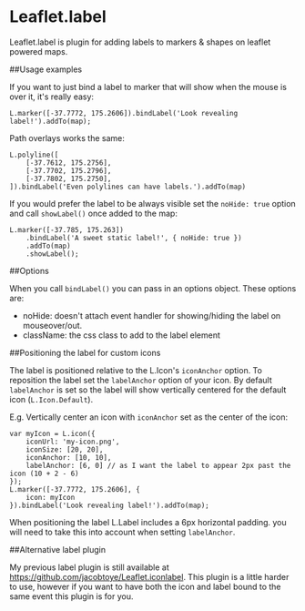 Leaflet.label
=============

Leaflet.label is plugin for adding labels to markers &amp; shapes on leaflet powered maps.

##Usage examples

If you want to just bind a label to marker that will show when the mouse is over it, it's really easy:

````
L.marker([-37.7772, 175.2606]).bindLabel('Look revealing label!').addTo(map);
````

Path overlays works the same:

````
L.polyline([
	[-37.7612, 175.2756],
	[-37.7702, 175.2796],
	[-37.7802, 175.2750],
]).bindLabel('Even polylines can have labels.').addTo(map)	
````

If you would prefer the label to be always visible set the ````noHide: true```` option and call ````showLabel()```` once added to the map:

````
L.marker([-37.785, 175.263])
	.bindLabel('A sweet static label!', { noHide: true })
	.addTo(map)
	.showLabel();
````

##Options

When you call ````bindLabel()```` you can pass in an options object. These options are:

 - noHide: doesn't attach event handler for showing/hiding the label on mouseover/out.
 - className: the css class to add to the label element

##Positioning the label for custom icons

The label is positioned relative to the L.Icon's ````iconAnchor```` option. To reposition the label set the ````labelAnchor```` option of your icon. By default ````labelAnchor```` is set so the label will show vertically centered for the default icon (````L.Icon.Default````).

E.g. Vertically center an icon with ````iconAnchor```` set as the center of the icon:

````
var myIcon = L.icon({
	iconUrl: 'my-icon.png',
	iconSize: [20, 20],
	iconAnchor: [10, 10],
	labelAnchor: [6, 0] // as I want the label to appear 2px past the icon (10 + 2 - 6)
});
L.marker([-37.7772, 175.2606], {
	icon: myIcon
}).bindLabel('Look revealing label!').addTo(map);
````

When positioning the label L.Label includes a 6px horizontal padding. you will need to take this into account when setting ````labelAnchor````.

##Alternative label plugin

My previous label plugin is still available at https://github.com/jacobtoye/Leaflet.iconlabel. This plugin is a little harder to use, however if you want to have both the icon and label bound to the same event this plugin is for you.